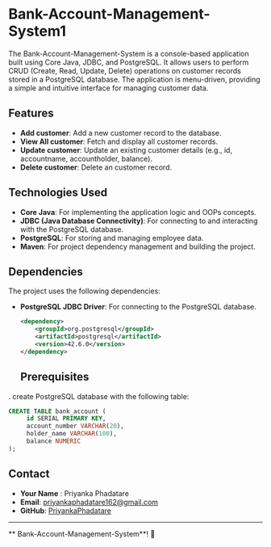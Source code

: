 # Bank-Account-Management-System1
The Bank-Account-Management-System is a console-based application built using Core Java, JDBC, and PostgreSQL. It allows users to perform CRUD (Create, Read, Update, Delete) operations on customer records stored in a PostgreSQL database. The application is menu-driven, providing a simple and intuitive interface for managing customer data.

## Features
- **Add customer**: Add a new  customer record to the database.
- **View All customer**: Fetch and display all  customer records.
- **Update  customer**: Update an existing  customer details (e.g., id, accountname, accountholder, balance).
- **Delete customer**: Delete an  customer record.


## Technologies Used
- **Core Java**: For implementing the application logic and OOPs concepts.
- **JDBC (Java Database Connectivity)**: For connecting to and interacting with the PostgreSQL database.
- **PostgreSQL**: For storing and managing employee data.
- **Maven**: For project dependency management and building the project.

## Dependencies

The project uses the following dependencies:

- **PostgreSQL JDBC Driver**: For connecting to the PostgreSQL database.
  ```xml
  <dependency>
      <groupId>org.postgresql</groupId>
      <artifactId>postgresql</artifactId>
      <version>42.6.0</version>
  </dependency>
  ```
  ## Prerequisites
. create PostgreSQL database with the following table:
   ```sql
 CREATE TABLE bank_account (
        id SERIAL PRIMARY KEY,
	    account_number VARCHAR(20),
	    holder_name VARCHAR(100),
	    balance NUMERIC
   );
   ```

## Contact
- **Your Name** : Priyanka Phadatare 
- **Email**: priyankaphadatare162@gmail.com  
- **GitHub**: [PriyankaPhadatare](https://github.com/PriyankaPhadatare)

---
** Bank-Account-Management-System**! 🚀
